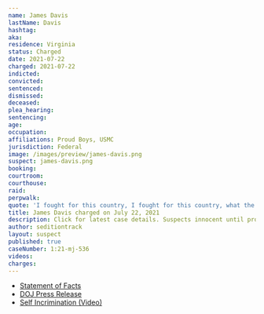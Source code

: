 ```yaml
---
name: James Davis
lastName: Davis
hashtag:
aka:
residence: Virginia
status: Charged
date: 2021-07-22
charged: 2021-07-22
indicted:
convicted:
sentenced:
dismissed:
deceased:
plea_hearing:
sentencing:
age:
occupation:
affiliations: Proud Boys, USMC
jurisdiction: Federal
image: /images/preview/james-davis.png
suspect: james-davis.png
booking:
courtroom:
courthouse:
raid:
perpwalk:
quote: 'I fought for this country, I fought for this country, what the fuck are you doing, I fought for this country, I fought for this country, I’m a military fucking police, I’m a military police'
title: James Davis charged on July 22, 2021
description: Click for latest case details. Suspects innocent until proven guilty.
author: seditiontrack
layout: suspect
published: true
caseNumber: 1:21-mj-536
videos:
charges:
---
```

- [Statement of Facts](https://www.justice.gov/usao-dc/case-multi-defendant/file/1418021/download)
- [DOJ Press Release](https://www.justice.gov/usao-dc/pr/virginia-man-arrested-assault-law-enforcement-during-jan-6-capitol-breach-0)
- [Self Incrimination (Video)](https://www.facebook.com/willistonTrendingTopicsNewsRadioLive/videos/838622173374753/)
